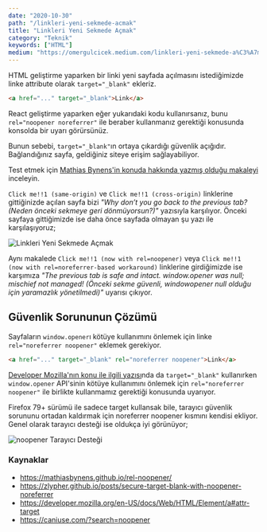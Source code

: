 ```yaml
---
date: "2020-10-30"
path: "/linkleri-yeni-sekmede-acmak"
title: "Linkleri Yeni Sekmede Açmak"
category: "Teknik"
keywords: ["HTML"]
medium: "https://omergulcicek.medium.com/linkleri-yeni-sekmede-a%C3%A7mak-f51f355d9041"
---
```


HTML geliştirme yaparken bir linki yeni sayfada açılmasını istediğimizde linke attribute olarak `target="_blank"` ekleriz.

```html
<a href="..." target="_blank">Link</a>
```

React geliştirme yaparken eğer yukarıdaki kodu kullanırsanız, bunu `rel="noopener noreferrer"` ile beraber kullanmanız gerektiği konusunda konsolda bir uyarı görürsünüz.

Bunun sebebi, `target="_blank"`ın ortaya çıkardığı güvenlik açığıdır. Bağlandığınız sayfa, geldiğiniz siteye erişim sağlayabiliyor.

Test etmek için <a href="https://mathiasbynens.github.io/rel-noopener" target="_blank" rel="noreferrer noopener">Mathias Bynens'in konuda hakkında yazmış olduğu makaleyi</a> inceleyin.

`Click me!!1 (same-origin)` ve `Click me!!1 (cross-origin)` linklerine gittiğinizde açılan sayfa bizi _"Why don’t you go back to the previous tab? (Neden önceki sekmeye geri dönmüyorsun?)"_ yazısıyla karşılıyor. Önceki sayfaya gittiğimizde ise daha önce sayfada olmayan şu yazı ile karşılaşıyoruz;

![Linkleri Yeni Sekmede Açmak](/img/blog/2020-10-30/blank.png)

Aynı makalede `Click me!!1 (now with rel=noopener)` veya `Click me!!1 (now with rel=noreferrer-based workaround)` linklerine girdiğimizde ise karşımıza _"The previous tab is safe and intact. window.opener was null; mischief not managed! (Önceki sekme güvenli, windowopener null olduğu için yaramazlık yönetilmedi)"_ uyarısı çıkıyor.

## Güvenlik Sorununun Çözümü

Sayfaların `window.opener`ı kötüye kullanımını önlemek için linke `rel="noreferrer noopener"` eklemek gerekiyor.

```html
<a href="..." target="_blank" rel="noreferrer noopener">Link</a>
```

<a href="https://developer.mozilla.org/en-US/docs/Web/HTML/Element/a#attr-target" target="_blank" rel="noreferrer noopener">Developer Mozilla'nın konu ile ilgili yazısı</a>nda da `target="_blank"` kullanırken `window.opener` API'sinin kötüye kullanımını önlemek için `rel="noreferrer noopener"` ile birlikte kullanmamız gerektiği konusunda uyarıyor.

Firefox 79+ sürümü ile sadece target kullansak bile, tarayıcı güvenlik sorununu ortadan kaldırmak için noreferrer noopener kısmını kendisi ekliyor. Genel olarak tarayıcı desteği ise oldukça iyi görünüyor;

![noopener Tarayıcı Desteği](/img/blog/2020-10-30/noopener.png)

### Kaynaklar

- <a href="https://mathiasbynens.github.io/rel-noopener/" target="_blank" rel="noreferrer noopener">https://mathiasbynens.github.io/rel-noopener/</a>
- <a href="https://zlypher.github.io/posts/secure-target-blank-with-noopener-noreferrer" target="_blank" rel="noreferrer noopener">https://zlypher.github.io/posts/secure-target-blank-with-noopener-noreferrer</a>
- <a href="https://developer.mozilla.org/en-US/docs/Web/HTML/Element/a#attr-target" target="_blank" rel="noreferrer noopener">https://developer.mozilla.org/en-US/docs/Web/HTML/Element/a#attr-target</a>
- <a href="https://caniuse.com/?search=noopener" target="_blank" rel="noreferrer noopener">https://caniuse.com/?search=noopener</a>
